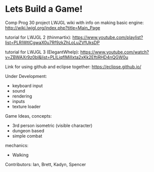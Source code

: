 # Lets Build a Game!
Comp Prog 30 project
LWJGL wiki with info on making basic engine:
http://wiki.lwjgl.org/index.php?title=Main_Page

tutorial for LWJGL 2 (thinmartix):
https://www.youtube.com/playlist?list=PLRIWtICgwaX0u7Rf9zkZhLoLuZVfUksDP

tutorial for LWJGL 3 (ElegantWhelp):
https://www.youtube.com/watch?v=ZBWAXr9z0bI&list=PLILiqflMilIxta2xKk2EftiRHD4nQGW0u

Link for using github and eclipse together:
https://eclipse.github.io/

Under Development:

- keyboard input
- sound
- rendering
- inputs
- texture loader

Game Ideas, concepts:

- 3rd person isometric (visible character)
- dungeon based
- simple combat

mechanics:

- Walking

Contributors: Ian, Brett, Kadyn, Spencer

